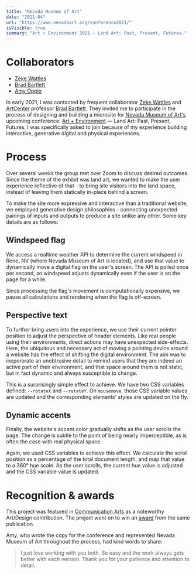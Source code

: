 ```yaml
---
title: "Nevada Museum of Art"
date: "2021-04"
url: "https://www.nevadaart.org/conference2021/"
isVisible: true
summary: "Art + Environment 2021 — Land Art: Past, Present, Futures."
---
```


# Collaborators

- [Zeke Wattles](https://zeke.studio)
- [Brad Bartlett](http://bradbartlett.com)
- [Amy Oppio](https://www.linkedin.com/in/amy-oppio-15a27932/)

In early 2021, I was contacted by frequent collaborator [Zeke Wattles](https://zeke.studio) and [ArtCenter](https://www.artcenter.edu/) professor [Brad Bartlett](http://bradbartlett.com). They invited me to participate in the process of designing and building a microsite for [Nevada Museum of Art's](https://nevadaart.org/) upcoming conference: [Art + Environment]("https://www.nevadaart.org/conference2021/") — Land Art: Past, Present, Futures. I was specifically asked to join because of my experience building interactive, generative digital and physical experiences.

# Process

Over several weeks the group met over Zoom to discuss desired outcomes. Since the theme of the exhibit was land art, we wanted to make the user experience reflective of that - to bring site visitors into the land space, instead of leaving them statically in-place behind a screen.

To make the site more expressive and interactive than a traditional website, we employed generative design philosophies - connecting unexpected pairings of inputs and outputs to produce a site unlike any other. Some key details are as follows:

## Windspeed flag

We access a realtime weather API to determine the current windspeed in Reno, NV (where Nevada Museum of Art is located), and use that value to dynamically move a digital flag on the user's screen. The API is polled once per second, so windspeed adjusts dynamically even if the user is on the page for a while.

Since processing the flag's movement is computationally expensive, we pause all calculations and rendering when the flag is off-screen.

## Perspective text

To further bring users into the experience, we use their current pointer position to adjust the perspective of header elements. Like real people using their environments, direct actions may have unexpected side-effects. Here, the ubiquitous and necessary act of moving a pointing device around a website has the effect of shifting the digital environment. The aim was to incpororate an unobtrusive detail to remind users that they are indeed an active part of their environment, and that space around them is not static, but in fact dynamic and always susceptible to change.

This is a surprisingly simple effect to achieve. We have two CSS variables defined: `--rotateX` and `--rotateY`. On `mousemove`, those CSS variable values are updated and the corresponding elements' styles are updated on the fly.

## Dynamic accents

Finally, the website's accent color gradually shifts as the user scrolls the page. The change is subtle to the point of being nearly imperceptible, as is often the case with real physical space.

Again, we used CSS variables to achieve this effect. We calculate the scroll position as a percentage of the total document length, and map that value to a 360° hue scale. As the user scrolls, the current hue value is adjusted and the CSS variable value is updated.

# Recognition & awards

This project was featured in [Communication Arts](https://www.commarts.com/project/34606/art-environment-conference) as a noteworthy Art/Design contribution. The project went on to win an [award](https://www.instagram.com/p/CicqGWlu32R/) from the same publication.

Amy, who wrote the copy for the conference and represented Nevada Museum of Art throughout the process, had kind words to share:

> I just love working with you both. So easy and the work always gets better with each version. Thank you for your patience and attention to detail.
